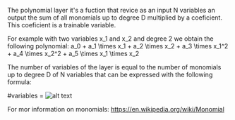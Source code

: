 The polynomial layer it's a fuction that revice as an input N variables an output the sum of all monomials up to degree D multiplied by a coeficient. This coeficient is a trainable variable.

For example with two variables x_1 and x_2 and degree 2 we obtain the following polynomial: a_0 + a_1 \times x_1 + a_2 \times x_2 + a_3 \times x_1^2 + a_4 \times x_2^2 + a_5 \times x_1 \times x_2

The number of variables of the layer is equal to the number of monomials up to degree D of N variables that can be expressed with the following formula:

#variables = ![alt text](https://wikimedia.org/api/rest_v1/media/math/render/svg/5b2d96856677a9b9f5d9f3d67b52b0d5be22f8f7)

For mor information on monomials: https://en.wikipedia.org/wiki/Monomial
